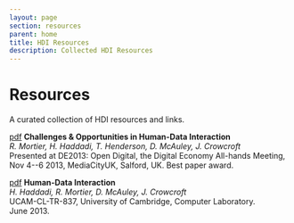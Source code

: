 ```yaml
---
layout: page
section: resources
parent: home
title: HDI Resources
description: Collected HDI Resources
---
```


# Resources

A curated collection of HDI resources and links.

[pdf](http://www.cs.nott.ac.uk/~rmm/papers/pdf/de13-hdi.pdf)
__Challenges & Opportunities in Human-Data Interaction__<br />
_R. Mortier, H. Haddadi, T. Henderson, D. McAuley, J. Crowcroft_<br />
Presented at DE2013: Open Digital, the Digital Economy All-hands Meeting, <br/>
Nov 4--6 2013, MediaCityUK, Salford, UK. Best paper award.

[pdf](http://www.cl.cam.ac.uk/techreports/UCAM-CL-TR-837.pdf)
__Human-Data Interaction__<br />
_H. Haddadi, R. Mortier, D. McAuley, J. Crowcroft_<br />
UCAM-CL-TR-837, University of Cambridge, Computer Laboratory. <br />
June 2013.
